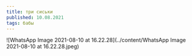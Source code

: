 ```yaml
---
title: три сиськи
published: 10.08.2021
tags: бабы
---
```


![WhatsApp Image 2021-08-10 at 16.22.28](../content/WhatsApp Image 2021-08-10 at 16.22.28.jpeg)